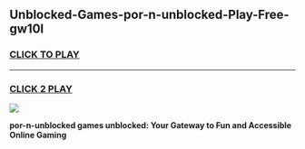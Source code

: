 
## Unblocked-Games-por-n-unblocked-Play-Free-gw10l
<h3>
<a href="https://premium76.site?title=por-n-unblocked&ref=18A1">CLICK TO PLAY</a></h3>
<hr>

<h3>
<a href="https://premium76.site?title=por-n-unblocked&ref=18A1">CLICK 2 PLAY</a>
  
</h3>

<a href="https://premium76.site?title=por-n-unblocked&ref=18A1"><img src="https://clearcache.store/games.png"></a>


**por-n-unblocked games unblocked: Your Gateway to Fun and Accessible Online Gaming**
